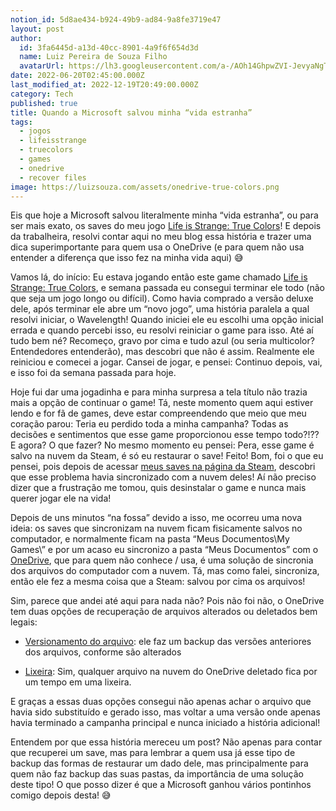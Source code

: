 ```yaml
---
notion_id: 5d8ae434-b924-49b9-ad84-9a8fe3719e47
layout: post
author:
  id: 3fa6445d-a13d-40cc-8901-4a9f6f654d3d
  name: Luiz Pereira de Souza Filho
  avatarUrl: https://lh3.googleusercontent.com/a-/AOh14GhpwZVI-JevyaNgTdlrOT6YN20cI6V9Kxtq38Ij8AQ=s100
date: 2022-06-20T02:45:00.000Z
last_modified_at: 2022-12-19T20:49:00.000Z
category: Tech
published: true
title: Quando a Microsoft salvou minha “vida estranha”
tags:
  - jogos
  - lifeisstrange
  - truecolors
  - games
  - onedrive
  - recover files
image: https://luizsouza.com/assets/onedrive-true-colors.png
---
```


Eis que hoje a Microsoft salvou literalmente minha “vida estranha”, ou para ser mais exato, os saves do meu jogo [Life is Strange: True Colors](https://store.steampowered.com/app/936790/Life_is_Strange_True_Colors/)! E depois da trabalheira, resolvi contar aqui no meu blog essa história e trazer uma dica superimportante para quem usa o OneDrive (e para quem não usa entender a diferença que isso fez na minha vida aqui) 😅

Vamos lá, do início: Eu estava jogando então este game chamado [Life is Strange: True Colors](https://store.steampowered.com/app/936790/Life_is_Strange_True_Colors/), e semana passada eu consegui terminar ele todo (não que seja um jogo longo ou difícil). Como havia comprado a versão deluxe dele, após terminar ele abre um “novo jogo”, uma história paralela a qual resolvi iniciar, o Wavelength! Quando iniciei ele eu escolhi uma opção inicial errada e quando percebi isso, eu resolvi reiniciar o game para isso. Até aí tudo bem né? Recomeço, gravo por cima e tudo azul (ou seria multicolor? Entendedores entenderão), mas descobri que não é assim. Realmente ele reiniciou e comecei a jogar. Cansei de jogar, e pensei: Continuo depois, vai, e isso foi da semana passada para hoje.

Hoje fui dar uma jogadinha e para minha surpresa a tela título não trazia mais a opção de continuar o game! Tá, neste momento quem aqui estiver lendo e for fã de games, deve estar compreendendo que meio que meu coração parou: Teria eu perdido toda a minha campanha? Todas as decisões e sentimentos que esse game proporcionou esse tempo todo?!?? E agora? O que fazer? No mesmo momento eu pensei: Pera, esse game é salvo na nuvem da Steam, é só eu restaurar o save! Feito! Bom, foi o que eu pensei, pois depois de acessar [meus saves na página da Steam](https://store.steampowered.com/account/remotestorage), descobri que esse problema havia sincronizado com a nuvem deles! Aí não preciso dizer que a frustração me tomou, quis desinstalar o game e nunca mais querer jogar ele na vida!

Depois de uns minutos “na fossa” devido a isso, me ocorreu uma nova ideia: os saves que sincronizam na nuvem ficam fisicamente salvos no computador, e normalmente ficam na pasta “Meus Documentos\My Games\” e por um acaso eu sincronizo a pasta “Meus Documentos” com o [OneDrive](https://www.microsoft.com/pt-br/microsoft-365/onedrive/online-cloud-storage), que para quem não conhece / usa, é uma solução de sincronia dos arquivos do computador com a nuvem. Tá, mas como falei, sincroniza, então ele fez a mesma coisa que a Steam: salvou por cima os arquivos!

Sim, parece que andei até aqui para nada não? Pois não foi não, o OneDrive tem duas opções de recuperação de arquivos alterados ou deletados bem legais:

- [Versionamento do arquivo](https://support.microsoft.com/pt-br/office/restaurar-uma-vers%c3%a3o-anterior-de-um-arquivo-armazenado-no-onedrive-159cad6d-d76e-4981-88ef-de6e96c93893?ui=pt-br&rs=pt-br&ad=br): ele faz um backup das versões anteriores dos arquivos, conforme são alterados

- [Lixeira](https://support.microsoft.com/pt-br/office/restaurar-arquivos-ou-pastas-exclu%C3%ADdos-no-onedrive-949ada80-0026-4db3-a953-c99083e6a84f): Sim, qualquer arquivo na nuvem do OneDrive deletado fica por um tempo em uma lixeira.

E graças a essas duas opções consegui não apenas achar o arquivo que havia sido substituído e gerado isso, mas voltar a uma versão onde apenas havia terminado a campanha principal e nunca iniciado a história adicional!

Entendem por que essa história mereceu um post? Não apenas para contar que recuperei um save, mas para lembrar a quem usa já esse tipo de backup das formas de restaurar um dado dele, mas principalmente para quem não faz backup das suas pastas, da importância de uma solução deste tipo! O que posso dizer é que a Microsoft ganhou vários pontinhos comigo depois desta! 😅

